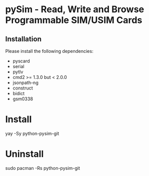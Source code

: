pySim - Read, Write and Browse Programmable SIM/USIM Cards
====================================================
Installation
------------

Please install the following dependencies:

 - pyscard
 - serial
 - pytlv
 - cmd2 >= 1.3.0 but < 2.0.0
 - jsonpath-ng
 - construct
 - bidict
 - gsm0338

# Install
yay -Sy python-pysim-git

# Uninstall
sudo pacman -Rs python-pysim-git
```
